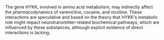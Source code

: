 The gene HYKK, involved in amino acid metabolism, may indirectly affect the pharmacodynamics of varenicline, cocaine, and nicotine. These interactions are speculative and based on the theory that HYKK's metabolic role might impact neurotransmitter-related biochemical pathways, which are influenced by these substances, although explicit evidence of direct interactions is lacking.